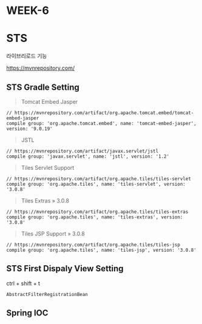 
# WEEK-6

# STS
라이브리로드 기능

https://mvnrepository.com/

## STS Gradle Setting

> Tomcat Embed Jasper
```
// https://mvnrepository.com/artifact/org.apache.tomcat.embed/tomcat-embed-jasper
compile group: 'org.apache.tomcat.embed', name: 'tomcat-embed-jasper', version: '9.0.19'
```

> JSTL
```
// https://mvnrepository.com/artifact/javax.servlet/jstl
compile group: 'javax.servlet', name: 'jstl', version: '1.2'
```
> Tiles Servlet Support
```
// https://mvnrepository.com/artifact/org.apache.tiles/tiles-servlet
compile group: 'org.apache.tiles', name: 'tiles-servlet', version: '3.0.8'
```

> Tiles Extras » 3.0.8
```
// https://mvnrepository.com/artifact/org.apache.tiles/tiles-extras
compile group: 'org.apache.tiles', name: 'tiles-extras', version: '3.0.8'
```

> Tiles JSP Support » 3.0.8
```
// https://mvnrepository.com/artifact/org.apache.tiles/tiles-jsp
compile group: 'org.apache.tiles', name: 'tiles-jsp', version: '3.0.8'
```


## STS First Dispaly View Setting

ctrl + shift + t
```class
AbstractFilterRegistrationBean
```

## Spring IOC
